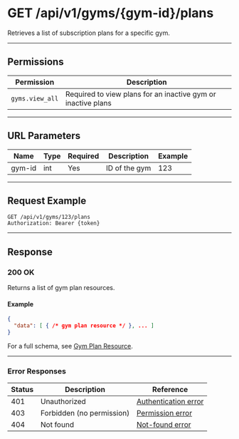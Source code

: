 # GET /api/v1/gyms/{gym-id}/plans

Retrieves a list of subscription plans for a specific gym.


---

## Permissions
| Permission      | Description                                             |
|-----------------|---------------------------------------------------------|
| `gyms.view_all` | Required to view plans for an inactive gym or inactive plans |

---

## URL Parameters
| Name    | Type | Required | Description                | Example |
|---------|------|----------|----------------------------|---------|
| gym-id  | int  | Yes      | ID of the gym              | 123     |

---

## Request Example
```
GET /api/v1/gyms/123/plans
Authorization: Bearer {token}
```

---

## Response

### 200 OK
Returns a list of gym plan resources.

#### Example
```json
{
  "data": [ { /* gym plan resource */ }, ... ]
}
```

For a full schema, see [Gym Plan Resource](gym_plan_resource.md).

---

### Error Responses
| Status | Description                | Reference                                      |
|--------|----------------------------|------------------------------------------------|
| 401    | Unauthorized               | [Authentication error](../../_globals/authentication-errors.md) |
| 403    | Forbidden (no permission)  | [Permission error](../../_globals/permission-errors.md) |
| 404    | Not found                  | [Not-found error](../../_globals/not-found-errors.md) |
